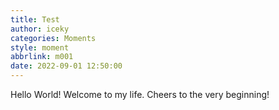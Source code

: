 ```yaml
---
title: Test
author: iceky
categories: Moments
style: moment
abbrlink: m001
date: 2022-09-01 12:50:00
---
```

Hello World! Welcome to my life. Cheers to the very beginning!